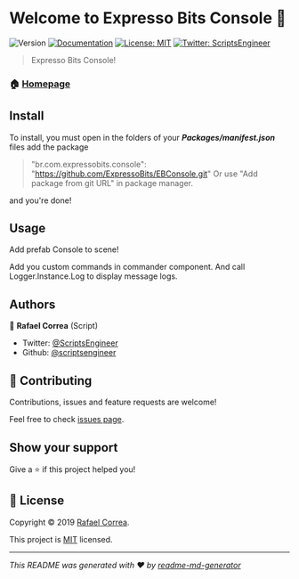 # Welcome to Expresso Bits Console 👋
![Version](https://img.shields.io/badge/version-0.2.1-blue.svg?cacheSeconds=2592000)
[![Documentation](https://img.shields.io/badge/documentation-yes-brightgreen.svg)](todo-doc)
[![License: MIT](https://img.shields.io/badge/License-MIT-yellow.svg)](MIT)
[![Twitter: ScriptsEngineer](https://img.shields.io/twitter/follow/ScriptsEngineer.svg?style=social)](https://twitter.com/ScriptsEngineer)

> Expresso Bits Console!

### 🏠 [Homepage](www.expressobits.com.br/ebconsole)

## Install

To install, you must open in the folders of your ***Packages/manifest.json*** files add the package 
> "br.com.expressobits.console": "https://github.com/ExpressoBits/EBConsole.git"
Or use "Add package from git URL" in package manager.

and you're done!

## Usage

Add prefab Console to scene!

Add you custom commands in commander component. And call Logger.Instance.Log to display message logs.

## Authors

👤 **Rafael Correa**
(Script)
* Twitter: [@ScriptsEngineer](https://twitter.com/ScriptsEngineer)
* Github: [@scriptsengineer](https://github.com/scriptsengineer)


## 🤝 Contributing

Contributions, issues and feature requests are welcome!

Feel free to check [issues page](https://github.com/ExpressoBits/EBConsole/issues).

## Show your support

Give a ⭐️ if this project helped you!


## 📝 License

Copyright © 2019 [Rafael Correa](https://github.com/scriptsengineer).

This project is [MIT](MIT) licensed.

***
_This README was generated with ❤️ by [readme-md-generator](https://github.com/kefranabg/readme-md-generator)_

